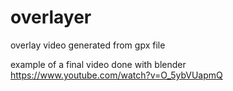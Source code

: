 # overlayer
overlay video generated from gpx file


example of a final video done with blender
https://www.youtube.com/watch?v=O_5ybVUapmQ
